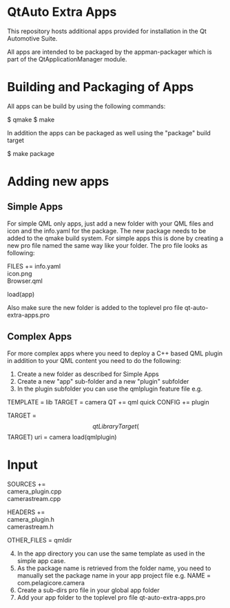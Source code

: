 # QtAuto Extra Apps

This repository hosts additional apps provided for installation in the Qt Automotive Suite.

All apps are intended to be packaged by the appman-packager which is part of the QtApplicationManager module.

# Building and Packaging of Apps

All apps can be build by using the following commands:

$ qmake
$ make

In addition the apps can be packaged as well using the "package" build target

$ make package

# Adding new apps
## Simple Apps

For simple QML only apps, just add a new folder with your QML files and icon and the info.yaml for the package.
The new package needs to be added to the qmake build system. For simple apps this is done by creating a new pro file named the same way like your folder.
The pro file looks as following:

FILES += info.yaml \
         icon.png \
         Browser.qml

load(app)

Also make sure the new folder is added to the toplevel pro file qt-auto-extra-apps.pro

## Complex Apps

For more complex apps where you need to deploy a C++ based QML plugin in addition to your QML content you need to do the following:

1. Create a new folder as described for Simple Apps
2. Create a new "app" sub-folder and a new "plugin" subfolder
3. In the plugin subfolder you can use the qmlplugin feature file e.g.

TEMPLATE = lib
TARGET = camera
QT += qml quick
CONFIG += plugin

TARGET = $$qtLibraryTarget($$TARGET)
uri = camera
load(qmlplugin)

# Input
SOURCES += \
    camera_plugin.cpp \
    camerastream.cpp

HEADERS += \
    camera_plugin.h \
    camerastream.h

OTHER_FILES = qmldir

4. In the app directory you can use the same template as used in the simple app case.
5. As the package name is retrieved from the folder name, you need to manually set the package name in your app project file
e.g. NAME = com.pelagicore.camera
6. Create a sub-dirs pro file in your global app folder
7. Add your app folder to the toplevel pro file qt-auto-extra-apps.pro

